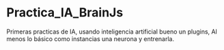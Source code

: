 # Practica_IA_BrainJs
Primeras practicas de IA, usando inteligencia artificial  bueno un  plugins,  Al menos lo básico como instancias una neurona y entrenarla. 
